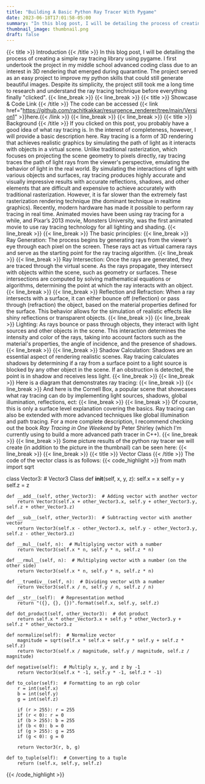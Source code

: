 ```yaml
---
title: "Building A Basic Python Ray Tracer With Pygame"
date: 2023-06-18T17:01:58-05:00
summary: "In this blog post, I will be detailing the process of creating a simple ray tracing library using pygame. I first undertook the project in my middle school advanced coding class due to an interest in 3D rendering that emerged during quarantine."
thumbnail_image: thumbnail.png
draft: false
---
```

{{< title >}} Introduction {{< /title >}}
In this blog post, I will be detailing the process of creating a simple ray tracing library using pygame. I first undertook the project in my middle school advanced coding class due to an interest in 3D rendering that emerged during quarantine. The project served as an easy project to improve my python skills that could still generate beautiful images. Despite its simplicity, the project still took me a long time to research and understand the ray tracing technique before everything finally "clicked".
{{< line_break >}}
{{< line_break >}}
{{< title >}} Showcase & Code Link {{< /title >}}
The code can be accessed {{< link href="https://github.com/rachitkakkar/resurgence_renderer/tree/main/Version1" >}}here.{{< /link >}}
{{< line_break >}}
{{< line_break >}}
{{< title >}} Background {{< /title >}}
If you clicked on this post, you probably have a good idea of what ray tracing is. In the interest of completeness, however, I will provide a basic description here. Ray tracing is a form of 3D rendering that achieves realistic graphics by simulating the path of light as it interacts with objects in a virtual scene. Unlike traditional rasterization, which focuses on projecting the scene geometry to pixels directly, ray tracing traces the path of light rays from the viewer's perspective, emulating the behavior of light in the real world. By simulating the interactions of light with various objects and surfaces, ray tracing produces highly accurate and visually impressive results with accurate reflections, shadows, and other elements that are difficult and expensive to achieve accurately with traditional rasterization. However, it is far slower than the extremely fast rasterization rendering technique (the dominant technique in realtime graphics). Recently, modern hardware has made it possible to perform ray tracing in real time. Animated movies have been using ray tracing for a while, and Pixar’s 2013 movie, Monsters University, was the first animated movie to use ray tracing technology for all lighting and shading.
{{< line_break >}}
{{< line_break >}}
The basic principles:
{{< line_break >}}
Ray Generation: The process begins by generating rays from the viewer's eye through each pixel on the screen. These rays act as virtual camera rays and serve as the starting point for the ray tracing algorithm.
{{< line_break >}}
{{< line_break >}}
Ray Intersection: Once the rays are generated, they are traced through the virtual scene. As the rays propagate, they intersect with objects within the scene, such as geometry or surfaces. These intersections are computed by solving mathematical equations or algorithms, determining the point at which the ray interacts with an object.
{{< line_break >}}
{{< line_break >}}
Reflection and Refraction: When a ray intersects with a surface, it can either bounce off (reflection) or pass through (refraction) the object, based on the material properties defined for the surface. This behavior allows for the simulation of realistic effects like shiny reflections or transparent objects.
{{< line_break >}}
{{< line_break >}}
Lighting: As rays bounce or pass through objects, they interact with light sources and other objects in the scene. This interaction determines the intensity and color of the rays, taking into account factors such as the material's properties, the angle of incidence, and the presence of shadows.
{{< line_break >}}
{{< line_break >}}
Shadow Calculation: Shadows are an essential aspect of rendering realistic scenes. Ray tracing calculates shadows by determining if a ray from a surface point to a light source is blocked by any other object in the scene. If an obstruction is detected, the point is in shadow and receives less light.
{{< line_break >}}
{{< line_break >}}
Here is a diagram that demonstrates ray tracing:
{{< line_break >}}
{{< line_break >}}
And here is the Cornell Box, a popular scene that showcases what ray tracing can do by implementing light sources, shadows, global illumination, reflections, ect:
{{< line_break >}}
{{< line_break >}}
Of course, this is only a surface level explanation covering the basics. Ray tracing can also be extended with more advanced techniques like global illumination and path tracing. For a more complete description, I recommend checking out the book *Ray Tracing in One Weekend* by Peter Shirley  (which I'm currently using to build a more advanced path tracer in C++).
{{< line_break >}}
{{< line_break >}}
Some picture results of the python ray tracer we will create (in addition to the picture in the thumbnail) can be seen here:
{{< line_break >}}
{{< line_break >}}
{{< title >}} Vector Class {{< /title >}}
The code of the vector class is as follows:
{{< code_highlight >}}
from math import sqrt

class Vector3:  # Vector3 Class
    def __init__(self, x, y, z):
        self.x = x
        self.y = y
        self.z = z

    def __add__(self, other_Vector3):  # Adding vector with another vector
        return Vector3(self.x + other_Vector3.x, self.y + other_Vector3.y, self.z + other_Vector3.z)

    def __sub__(self, other_Vector3):  # Subtracting vector with another vector
        return Vector3(self.x - other_Vector3.x, self.y - other_Vector3.y, self.z - other_Vector3.z)

    def __mul__(self, n):  # Multiplying vector with a number
        return Vector3(self.x * n, self.y * n, self.z * n)

    def __rmul__(self, n):  # Multiplying vector with a number (on the other side)
        return Vector3(self.x * n, self.y * n, self.z * n)

    def __truediv__(self, n):  # Dividing vector with a number
        return Vector3(self.x / n, self.y / n, self.z / n)

    def __str__(self):  # Representation method
        return "({}, {}, {})".format(self.x, self.y, self.z)

    def dot_product(self, other_Vector3):  # dot product
        return self.x * other_Vector3.x + self.y * other_Vector3.y + self.z * other_Vector3.z

    def normalize(self):  # Normalize vector
        magnitude = sqrt(self.x * self.x + self.y * self.y + self.z * self.z)
        return Vector3(self.x / magnitude, self.y / magnitude, self.z / magnitude)

    def negative(self):  # Multiply x, y, and z by -1
        return Vector3(self.x * -1, self.y * -1, self.z * -1)

    def to_color(self):  # Formatting to an rgb color
        r = int(self.x)
        b = int(self.y)
        g = int(self.z)

        if (r > 255): r = 255
        if (r < 0): r = 0
        if (b > 255): b = 255
        if (b < 0): b = 0
        if (g > 255): g = 255
        if (g < 0): g = 0

        return Vector3(r, b, g)

    def to_tuple(self):  # Converting to a tuple
        return (self.x, self.y, self.z)
{{< /code_highlight >}}